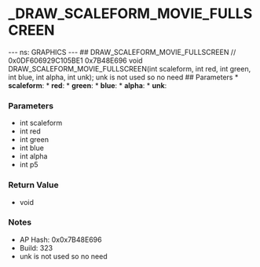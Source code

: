 # _DRAW_SCALEFORM_MOVIE_FULLSCREEN

--- ns: GRAPHICS --- ## DRAW_SCALEFORM_MOVIE_FULLSCREEN  // 0x0DF606929C105BE1 0x7B48E696 void DRAW_SCALEFORM_MOVIE_FULLSCREEN(int scaleform, int red, int green, int blue, int alpha, int unk);  unk is not used so no need  ## Parameters * **scaleform**: * **red**: * **green**: * **blue**: * **alpha**: * **unk**:

### Parameters
* int scaleform
* int red
* int green
* int blue
* int alpha
* int p5

### Return Value
* void

### Notes
* AP Hash: 0x0x7B48E696
* Build: 323
* unk is not used so no need

